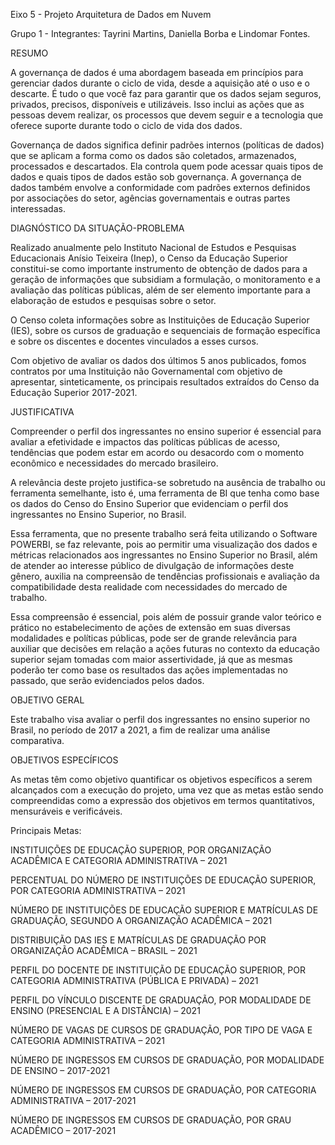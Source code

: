 Eixo 5 - Projeto Arquitetura de Dados em Nuvem 
 
Grupo 1 - Integrantes: Tayrini Martins, Daniella Borba e Lindomar Fontes. 

RESUMO  

A governança de dados é uma abordagem baseada em princípios para gerenciar dados durante o ciclo de vida, desde a aquisição até o uso e o descarte. É tudo o que você faz para garantir que os dados sejam seguros, privados, precisos, disponíveis e utilizáveis. Isso inclui as ações que as pessoas devem realizar, os processos que devem seguir e a tecnologia que oferece suporte durante todo o ciclo de vida dos dados. 

Governança de dados significa definir padrões internos (políticas de dados) que se aplicam a forma como os dados são coletados, armazenados, processados e descartados. Ela controla quem pode acessar quais tipos de dados e quais tipos de dados estão sob governança. A governança de dados também envolve a conformidade com padrões externos definidos por associações do setor, agências governamentais e outras partes interessadas. 

 
DIAGNÓSTICO DA SITUAÇÃO-PROBLEMA 

Realizado anualmente pelo Instituto Nacional de Estudos e Pesquisas Educacionais Anísio Teixeira (Inep), o Censo da Educação Superior constitui-se como importante instrumento de obtenção de dados para a geração de informações que subsidiam a formulação, o monitoramento e a avaliação das políticas públicas, além de ser elemento importante para a elaboração de estudos e pesquisas sobre o setor.  

O Censo coleta informações sobre as Instituições de Educação Superior (IES), sobre os cursos de graduação e sequenciais de formação específica e sobre os discentes e docentes vinculados a esses cursos. 

Com objetivo de avaliar os dados dos últimos 5 anos publicados, fomos contratos por uma Instituição não Governamental com objetivo de apresentar, sinteticamente, os principais resultados extraídos do Censo da Educação Superior 2017-2021.  

 
JUSTIFICATIVA 

Compreender o perfil dos ingressantes no ensino superior é essencial para avaliar a efetividade e impactos das políticas públicas de acesso, tendências que podem estar em acordo ou desacordo com o momento econômico e necessidades do mercado brasileiro.  

A relevância deste projeto justifica-se sobretudo na ausência de trabalho ou ferramenta semelhante, isto é, uma ferramenta de BI que tenha como base os dados do Censo do Ensino Superior que evidenciam o perfil dos ingressantes no Ensino Superior, no Brasil. 

Essa ferramenta, que no presente trabalho será feita utilizando o Software POWERBI, se  faz relevante, pois ao permitir uma visualização dos dados e métricas relacionados aos ingressantes no Ensino Superior no Brasil, além de atender ao interesse público de divulgação de informações deste gênero, auxilia na compreensão de tendências profissionais e avaliação da compatibilidade desta realidade com necessidades do mercado de trabalho.  

Essa compreensão é essencial, pois além de possuir grande valor teórico e prático no estabelecimento de ações de extensão em suas diversas modalidades e políticas públicas, pode ser de grande relevância para auxiliar que decisões em relação a ações futuras no contexto da educação superior sejam tomadas com maior assertividade, já que as mesmas poderão ter como base os resultados das ações implementadas no passado, que serão evidenciados pelos dados. 

OBJETIVO GERAL 

Este trabalho visa avaliar o perfil dos ingressantes no ensino superior no Brasil, no período de 2017 a 2021, a fim de realizar uma análise comparativa. 

OBJETIVOS ESPECÍFICOS 

As metas têm como objetivo quantificar os objetivos específicos a serem alcançados com a execução do projeto, uma vez que as metas estão sendo compreendidas como a expressão dos objetivos em termos quantitativos, mensuráveis e verificáveis. 

Principais Metas: 

INSTITUIÇÕES DE EDUCAÇÃO SUPERIOR, POR ORGANIZAÇÃO ACADÊMICA E CATEGORIA ADMINISTRATIVA – 2021 

PERCENTUAL DO NÚMERO DE INSTITUIÇÕES DE EDUCAÇÃO SUPERIOR, POR CATEGORIA ADMINISTRATIVA – 2021 

NÚMERO DE INSTITUIÇÕES DE EDUCAÇÃO SUPERIOR E MATRÍCULAS DE GRADUAÇÃO, SEGUNDO A ORGANIZAÇÃO ACADÊMICA – 2021 

DISTRIBUIÇÃO DAS IES E MATRÍCULAS DE GRADUAÇÃO POR ORGANIZAÇÃO ACADÊMICA – BRASIL – 2021 

PERFIL DO DOCENTE DE INSTITUIÇÃO DE EDUCAÇÃO SUPERIOR, POR CATEGORIA ADMINISTRATIVA (PÚBLICA E PRIVADA) – 2021 

PERFIL DO VÍNCULO DISCENTE DE GRADUAÇÃO, POR MODALIDADE DE ENSINO (PRESENCIAL E A DISTÂNCIA) – 2021 

NÚMERO DE VAGAS DE CURSOS DE GRADUAÇÃO, POR TIPO DE VAGA E CATEGORIA ADMINISTRATIVA – 2021 

NÚMERO DE INGRESSOS EM CURSOS DE GRADUAÇÃO, POR MODALIDADE DE ENSINO – 2017-2021 

NÚMERO DE INGRESSOS EM CURSOS DE GRADUAÇÃO, POR CATEGORIA ADMINISTRATIVA – 2017-2021 

NÚMERO DE INGRESSOS EM CURSOS DE GRADUAÇÃO, POR GRAU ACADÊMICO – 2017-2021 
